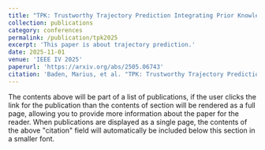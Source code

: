 ```yaml
---
title: "TPK: Trustworthy Trajectory Prediction Integrating Prior Knowledge For Interpretability and Kinematic Feasibility"
collection: publications
category: conferences
permalink: /publication/tpk2025
excerpt: 'This paper is about trajectory prediction.'
date: 2025-11-01
venue: 'IEEE IV 2025'
paperurl: 'https://arxiv.org/abs/2505.06743'
citation: 'Baden, Marius, et al. "TPK: Trustworthy Trajectory Prediction Integrating Prior Knowledge For Interpretability and Kinematic Feasibility." 2025 IEEE Intelligent Vehicles Symposium (IV). IEEE, 2025.'
---
```


The contents above will be part of a list of publications, if the user clicks the link for the publication than the contents of section will be rendered as a full page, allowing you to provide more information about the paper for the reader. When publications are displayed as a single page, the contents of the above "citation" field will automatically be included below this section in a smaller font.
